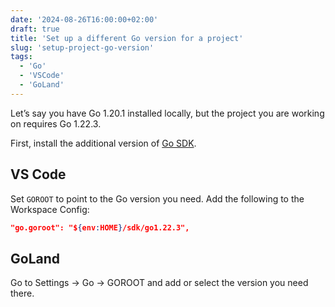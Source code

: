 ```yaml
---
date: '2024-08-26T16:00:00+02:00'
draft: true
title: 'Set up a different Go version for a project'
slug: 'setup-project-go-version'
tags:
  - 'Go'
  - 'VSCode'
  - 'GoLand'
---
```


Let’s say you have Go 1.20.1 installed locally, but the project you are working on requires Go 1.22.3.

First, install the additional version of [Go SDK](https://go.dev/doc/manage-install).

## VS Code

Set `GOROOT` to point to the Go version you need. Add the following to the Workspace Config:

```json
"go.goroot": "${env:HOME}/sdk/go1.22.3",
```

## GoLand

Go to Settings → Go → GOROOT and add or select the version you need there.